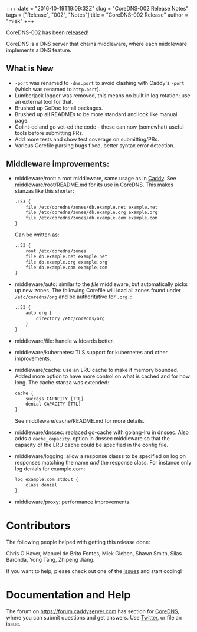 +++
date = "2016-10-19T19:09:32Z"
slug = "CoreDNS-002 Release Notes"
tags = ["Release", "002", "Notes"]
title = "CoreDNS-002 Release"
author = "miek"
+++

CoreDNS-002 has been [released](https://github.com/coredns/coredns/releases)!

CoreDNS is a DNS server that chains middleware, where each middleware implements a DNS feature.

## What is New

* `-port` was renamed to `-dns.port` to avoid clashing with Caddy's `-port` (which was renamed to
  `http.port`).
* Lumberjack logger was removed, this means no built in log rotation; use an external tool for that.
* Brushed up GoDoc for all packages.
* Brushed up all READMEs to be more standard and look like manual page.
* Golint-ed and go vet-ed the code - these can now (somewhat) useful tools before submitting PRs.
* Add more tests and show test coverage on submitting/PRs.
* Various Corefile parsing bugs fixed, better syntax error detection.

## Middleware improvements:

* middleware/root: a root middleware, same usage as in [Caddy](https://caddyserver.com/docs/root).
  See middleware/root/README.md for its use in CoreDNS.
  This makes stanzas like this shorter:

    ~~~ txt
    .:53 {
        file /etc/coredns/zones/db.example.net example.net
        file /etc/coredns/zones/db.example.org example.org
        file /etc/coredns/zones/db.example.com example.com
    }
    ~~~

    Can be written as:

    ~~~ txt
    .:53 {
        root /etc/coredns/zones
        file db.example.net example.net
        file db.example.org example.org
        file db.example.com example.com
    }
    ~~~

* middleware/auto: similar to the *file* middleware, but automatically picks up new zones.
  The following Corefile will load all zones found under `/etc/coredns/org` and be authoritative
  for `.org.`:

    ~~~ txt
    .:53 {
        auto org {
            directory /etc/coredns/org
        }
    }
    ~~~
* middleware/file: handle wildcards better.
* middleware/kubernetes: TLS support for kubernetes and other improvements.
* middleware/cache: use an LRU cache to make it memory bounded. Added more option to have more
  control on what is cached and for how long. The cache stanza was extended:

    ~~~ txt
    cache {
        success CAPACITY [TTL]
        denial CAPACITY [TTL]
    }
    ~~~

  See middleware/cache/README.md for more details.

* middleware/dnssec: replaced go-cache with golang-lru in dnssec. Also adds a `cache_capacity`.
  option in dnssec middleware so that the capacity of the LRU cache could be specified in the config
  file.
* middleware/logging: allow a response classs to be specified on log on responses matching the name *and*
  the response class. For instance only log denials for example.com:

    ~~~ txt
    log example.com stdout {
        class denial
    }
    ~~~

* middleware/proxy: performance improvements.

# Contributors

The following people helped with getting this release done:

Chris O'Haver,
Manuel de Brito Fontes,
Miek Gieben,
Shawn Smith,
Silas Baronda,
Yong Tang,
Zhipeng Jiang.

If you want to help, please check out one of the [issues](https://github.com/coredns/coredns/issues/)
and start coding!

# Documentation and Help

The forum on <https://forum.caddyserver.com> has section for
[CoreDNS](https://forum.caddyserver.com/c/coredns), where you can submit questions and get answers.
Use [Twitter](https://twitter.com/corednsio), or file an issue.
